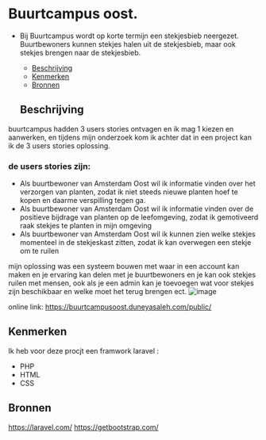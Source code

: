 # Buurtcampus oost.

- Bij Buurtcampus wordt op korte termijn een stekjesbieb neergezet. Buurtbewoners kunnen stekjes halen uit de stekjesbieb, maar ook stekjes brengen naar de stekjesbieb.

  * [Beschrijving](#beschrijving)
  * [Kenmerken](#kenmerken)
  * [Bronnen](#bronnen)
  
  ## Beschrijving
 buurtcampus hadden 3 users stories ontvagen en ik mag 1 kiezen en aanwerken, en tijdens mijn onderzoek kom ik achter dat in een project kan ik de 3 users stories      oplossing.
 
 ### de users stories zijn:
  - Als buurtbewoner van Amsterdam Oost wil ik informatie vinden over het verzorgen van planten, zodat ik niet steeds nieuwe planten hoef te kopen en daarme verspilling tegen ga. 
  - Als buurtbewoner van Amsterdam Oost wil ik informatie vinden over de positieve bijdrage van planten op de leefomgeving, zodat ik gemotiveerd raak stekjes te planten in mijn omgeving
  - Als buurtbewoner van Amsterdam Oost wil ik kunnen zien welke stekjes momenteel in de stekjeskast zitten, zodat ik kan overwegen een stekje om te ruilen
 
mijn oplossing was een systeem bouwen met waar in een account kan maken en je ervaring kan delen met je buurtbewoners en je kan ook stekjes ruilen met mensen, ook als je een admin kan je toevoegen wat voor stekjes zijn beschikbaar en welke moet het terug brengen ect.
![image](https://user-images.githubusercontent.com/54691201/195327820-f843f04d-a549-4133-a664-8da6b8c04a4f.png)

online link: https://buurtcampusoost.duneyasaleh.com/public/

## Kenmerken
Ik heb voor deze procjt een framwork laravel :
- PHP
- HTML
- CSS

## Bronnen

https://laravel.com/
https://getbootstrap.com/
